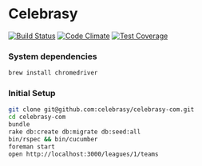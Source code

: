 # Celebrasy

[![Build Status](https://travis-ci.org/celebrasy/celebrasy-com.svg?branch=master)](https://travis-ci.org/celebrasy/celebrasy-com)
[![Code Climate](https://codeclimate.com/github/celebrasy/celebrasy-com/badges/gpa.svg)](https://codeclimate.com/github/celebrasy/celebrasy-com)
[![Test Coverage](https://codeclimate.com/github/celebrasy/celebrasy-com/badges/coverage.svg)](https://codeclimate.com/github/celebrasy/celebrasy-com/coverage)

### System dependencies
``` bash
brew install chromedriver
```

### Initial Setup

``` bash
git clone git@github.com:celebrasy/celebrasy-com.git
cd celebrasy-com
bundle
rake db:create db:migrate db:seed:all
bin/rspec && bin/cucumber
foreman start
open http://localhost:3000/leagues/1/teams
```
